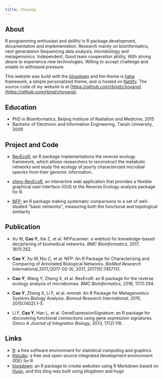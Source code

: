 ```yaml
---
title: Choyang
---
```





## About

R programming enthusiast and skillful in R package development, documentation and implementation. Research mainly on bioinformatics, next generataion Sequencing data analysis, microbiology and metagenomics. Independent, Good team cooperation ability, With strong desire to experience new technologies. Willing to accept challenge and enable to withstand pressure.

This website was build with the [blogdown](https://github.com/rstudio/blogdown) and the theme is [hatw](https://github.com/yiluheihei/hugo-hatw) framework, a simple personalized theme, and is hosted on [Netlify](https://www.netlify.com/). The source code of my website is at [https://github.com/rbind/choyang](https://github.com/rbind/choyang).


## Education

- PhD in Bioinformatics, Beijing Institure of Radiation and Medicine, 2015
- Bachelor of Electronic and Information Engineering, Tianjin University, 2009

## Project and Code 

- [RevEcoR](https://github.com/yiluheihei/RevEcoR), an R package implementations the reverse ecology framework, which allows researchers to reconstruct the metabolic networks and study the ecology of poorly characterized microbial species from their genomic information.

- [shiny-RevEcoR](https://github.com/yiluheihei/shiny-RevEcoR), an interactive web application that provides a flexible graphical user interface (GUI) to the Reverse Ecology analysis package for R.

- [NFP](https://github.com/yiluheihei/NFP), an R package making systematic comparisons to a set of well-studied "basic networks", measuring both the functional and topological similarity

## Publication

- Xu W, **Cao Y**, Xie Z, et al. NFPscanner: a webtool for knowledge-based deciphering of biomedical networks. *BMC Bioinformatics*, 2017, 18(1):262.

- **Cao Y**, Xu W, Niu C, et al. NFP: An R Package for Characterizing and Comparing of Annotated Biological Networks. *BioMed Research International*,2017,(2017-02-9), 2017, 2017(5):7457131.

- **Cao Y**, Wang Y, Zheng X, et al. RevEcoR: an R package for the reverse ecology analysis of microbiomes. *BMC Bioinformatics*, 2016, 17(1):294.

- **Cao Y**, Zheng X, Li F, et al. mmnet: An R Package for Metagenomics Systems Biology Analysis. *Biomed Research International*, 2015, 2015(7402):1-5.

- Li F, **Cao Y**, Han L, et al. GeneExpressionSignature: an R package for discovering functional connections using gene expression signatures. *Omics A Journal of Integrative Biology*, 2013, 17(2):116.

## Links

- [R](https://www.r-project.org/): a free software environment for statistical computing and graphics
- [Rstudio](https://www.rstudio.com/): a free and open-source integrated development environment (IDE) for R
- [blogdown](https://github.com/rstudio/blogdown):  an R package to create websites using R Markdown based on [Hugo](https://gohugo.io/), and this blog was built using blogdown and hugo

